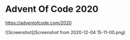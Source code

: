 # Advent Of Code 2020

<https://adventofcode.com/2020>

![Screenshot](Screenshot from 2020-12-04 15-11-00.png)
